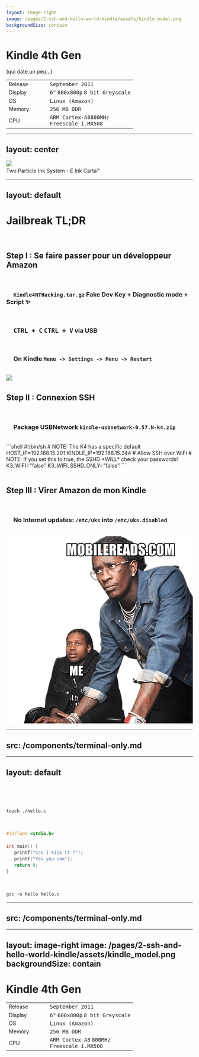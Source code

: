 ```yaml
---
layout: image-right
image: /pages/2-ssh-and-hello-world-kindle/assets/kindle_model.png
backgroundSize: contain
---
```


<div class="flex w-full h-full flex-col items-center justify-center">
    <h1>Kindle 4th Gen</h1>
    <p v-motion v-click  :initial="{ y: -50 }" :enter="{ y: 0 }">(qui date un peu...)</p>
    <div v-click>
    <div  v-if="$clicks > 1" v-motion :initial="{ y: 50 }" :enter="{ y: 0 }" class="tab">

|         |     |     |     |                                                                             |
| ------- | --- | --- | --- | --------------------------------------------------------------------------- |
| Release |     |     |     | <kbd>September 2011</kbd>                                                   |
| Display |     |     |     | <kbd>6"</kbd> <kbd>600x800p</kbd> <kbd>8 bit Greyscale</kbd>                |
| OS      |     |     |     | <kbd>Linux (Amazon)</kbd>                                                   |
| Memory  |     |     |     | <kbd>256 MB DDR</kbd>                                                       |
| CPU     |     |     |     | <kbd>ARM Cortex-A8</kbd><kbd>800MHz</kbd> <br/><kbd>Freescale i.MX508</kbd> |

</div>
</div>
</div>

---
layout: center
---

<img src="/pages/2-ssh-and-hello-world-kindle/assets/eink.gif">
<div class="asset-source" @click="window?.open('https://www.eink.com/tech/detail/How_it_works', '_blank')">Two Particle Ink System - E Ink Carta™</div>

---
layout: default
---

# <div class="doom-gradient">Jailbreak TL;DR</div>

<br/>

<!--
1 -> 5
-->

## <span :class="{ 'is-done': $clicks >= 5 }"> <CheckIcon v-if="$clicks >= 5" class='check-icon'/> Step I : Se faire passer pour un développeur Amazon </span>

<div v-if="$clicks < 5" v-motion :initial="{ x: 0 }" :leave="{ x: 50 }">
    <br/>
    <div v-click="[1, 5]"><h3>&nbsp&nbsp&nbsp&nbsp <code>Kindle4NTHacking.tar.gz</code>  Fake Dev Key + Diagnostic mode + Script ✨</h3></div>
    <br/>
    <div v-click="[2, 5]"><h3>&nbsp&nbsp&nbsp&nbsp <kbd>CTRL + C</kbd> <kbd>CTRL + V</kbd> via USB </h3></div> 
    <br/>
    <div v-click="[3, 5]"><h3>&nbsp&nbsp&nbsp&nbsp On Kindle <code>Menu -> Settings -> Menu -> Restart</code> </h3></div>
</div>

<br/>

<img  v-click="[4, 5]" v-motion :initial="{ x: 100 }" :enter="{ x: 0 }" :leave="{ x: 100 }" absolute class="rounded bottom-5 right-0" src="/pages/2-ssh-and-hello-world-kindle/assets/real_jailbreak.jpg" w-90>

<!--
5 -> 8
-->

## <span :class="{ 'is-done': $clicks >= 8 }" v-click="5" > <CheckIcon v-if="$clicks >= 8" class='check-icon'/> Step II : Connexion SSH </span>

<div v-if="$clicks >= 5 && $clicks < 8" v-motion :initial="{ x: 0 }">
    <br/>
    <div v-click="[6, 8]"><h3>&nbsp&nbsp&nbsp&nbsp Package USBNetwork <code>kindle-usbnetwork-0.57.N-k4.zip</code></h3></div>
    <br/>
    <div v-click="[7, 8]">
        <div ml-5 w-150>
```shell
#!/bin/sh
# NOTE: The K4 has a specific default
HOST_IP=192.168.15.201
KINDLE_IP=192.168.15.244
# Allow SSH over WiFi
# NOTE: If you set this to true, the SSHD *WILL* check your passwords!
K3_WIFI="false"
K3_WIFI_SSHD_ONLY="false"
```
        </div> 
    </div> 
</div>

<br/>

<!--
9 -> 15
-->

## <span :class="{ 'is-done': $clicks >= 10 }" v-click="8" > <CheckIcon v-if="$clicks >= 10" class='check-icon'/> Step III : Virer Amazon de mon Kindle</span>

<div v-if="$clicks >= 8 && $clicks <= 10" v-motion :initial="{ x: 0 }">
    <br/>
    <div v-click="[9, 10]"><h3>&nbsp&nbsp&nbsp&nbsp No Internet updates:  <code>/etc/uks</code> into <code>/etc/uks.disabled</code></h3></div>
    <br/>
</div>

<img v-motion :initial="{ x: 50 }" :enter="{ x: 0 }" v-click="11" absolute class="bottom-0 right-0" src="/pages/2-ssh-and-hello-world-kindle/assets/lil_durk_meme.png" w-90>

---
src: /components/terminal-only.md
---

---
layout: default
---

<br />
<br />
<br />

```shell
touch ./hello.c
```

<br />

```c
#include <stdio.h>

int main() {
   printf("Can I kick it ?");
   printf("Yes you can");
   return 0;
}
```

<br />

```shell
gcc -o hello hello.c
```

---
src: /components/terminal-only.md
---

---
layout: image-right
image: /pages/2-ssh-and-hello-world-kindle/assets/kindle_model.png
backgroundSize: contain
---

<div class="flex w-full h-full flex-col items-center justify-center">
    <h1>Kindle 4th Gen</h1>

|         |     |     |     |                                                                                                                                                                                                                  |
| ------- | --- | --- | --- | ---------------------------------------------------------------------------------------------------------------------------------------------------------------------------------------------------------------- |
| Release |     |     |     | <kbd>September 2011</kbd>                                                                                                                                                                                        |
| Display |     |     |     | <kbd>6"</kbd> <kbd>600x800p</kbd> <kbd>8 bit Greyscale</kbd>                                                                                                                                                     |
| OS      |     |     |     | <kbd>Linux (Amazon)</kbd>                                                                                                                                                                                        |
| Memory  |     |     |     | <kbd>256 MB DDR</kbd>                                                                                                                                                                                            |
| CPU     |     |     |     | <span v-mark.circle="{ color: '#F73201', strokeWidth:2, padding:[15, 15, 15, 15], iterations: 4, animationDuration: 1200}"> <kbd>ARM Cortex-A8</kbd> </span> <kbd>800MHz</kbd> <br/><kbd>Freescale i.MX508</kbd> |

</div>
